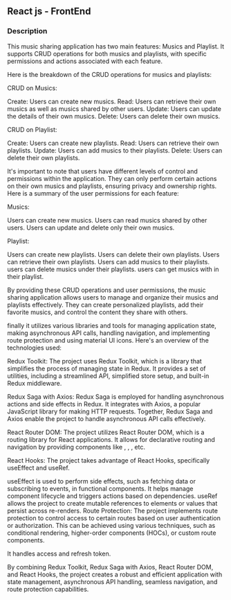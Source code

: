 ## React js - FrontEnd 

### Description

This music sharing application has two main features: Musics and Playlist. 
It supports CRUD operations for both musics and playlists, with specific permissions and actions associated with each feature. 

Here is the breakdown of the CRUD operations for musics and playlists:

CRUD on Musics:

Create: Users can create new musics.
Read: Users can retrieve their own musics as well as musics shared by other users.
Update: Users can update the details of their own musics.
Delete: Users can delete their own musics.

CRUD on Playlist:

Create: Users can create new playlists.
Read: Users can retrieve their own playlists.
Update: Users can add musics to their playlists.
Delete: Users can delete their own playlists.

It's important to note that users have different levels of control and permissions within the application. They can only perform certain actions on their own musics and playlists, ensuring privacy and ownership rights. Here is a summary of the user permissions for each feature:

Musics:

Users can create new musics.
Users can read musics shared by other users.
Users can update and delete only their own musics.

Playlist:

Users can create new playlists.
Users can delete their own playlists.
Users can retrieve their own playlists.
Users can add musics to their playlists.
users can delete musics under their playlists. 
users can get musics with in their playlist. 

By providing these CRUD operations and user permissions, the music sharing application allows users to manage and organize their musics and playlists effectively. They can create personalized playlists, add their favorite musics, and control the content they share with others.

finally it utilizes various libraries and tools for managing application state, making asynchronous API calls, handling navigation, and implementing route protection and using material UI icons. Here's an overview of the technologies used:

Redux Toolkit: The project uses Redux Toolkit, which is a library that simplifies the process of managing state in Redux. It provides a set of utilities, including a streamlined API, simplified store setup, and built-in Redux middleware.

Redux Saga with Axios: Redux Saga is employed for handling asynchronous actions and side effects in Redux. It integrates with Axios, a popular JavaScript library for making HTTP requests. Together, Redux Saga and Axios enable the project to handle asynchronous API calls effectively.

React Router DOM: The project utilizes React Router DOM, which is a routing library for React applications. It allows for declarative routing and navigation by providing components like <BrowserRouter>, <Route>, <Link>, etc.

React Hooks: The project takes advantage of React Hooks, specifically useEffect and useRef.

useEffect is used to perform side effects, such as fetching data or subscribing to events, in functional components. It helps manage component lifecycle and triggers actions based on dependencies.
useRef allows the project to create mutable references to elements or values that persist across re-renders.
Route Protection: The project implements route protection to control access to certain routes based on user authentication or authorization. This can be achieved using various techniques, such as conditional rendering, higher-order components (HOCs), or custom route components.

It handles access and refresh token.
  
By combining Redux Toolkit, Redux Saga with Axios, React Router DOM, and React Hooks, the project creates a robust and efficient application with state management, asynchronous API handling, seamless navigation, and route protection capabilities.








